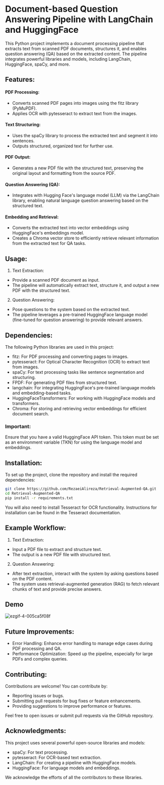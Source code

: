 # Document-based Question Answering Pipeline with LangChain and HuggingFace

This Python project implements a document processing pipeline that extracts text from scanned PDF documents, structures it, and enables question answering (QA) based on the extracted content. The pipeline integrates powerful libraries and models, including LangChain, HuggingFace, spaCy, and more.

## Features:

#### PDF Processing:

- Converts scanned PDF pages into images using the fitz library (PyMuPDF).
- Applies OCR with pytesseract to extract text from the images.

#### Text Structuring:

- Uses the spaCy library to process the extracted text and segment it into sentences.
- Outputs structured, organized text for further use.

#### PDF Output:

- Generates a new PDF file with the structured text, preserving the original layout and formatting from the source PDF.

#### Question Answering (QA):

- Integrates with Hugging Face's language model (LLM) via the LangChain library, enabling natural language question answering based on the structured text.

#### Embedding and Retrieval:

- Converts the extracted text into vector embeddings using HuggingFace's embeddings model.
- Creates a Chroma vector store to efficiently retrieve relevant information from the extracted text for QA tasks.

## Usage:
1. Text Extraction:
- Provide a scanned PDF document as input.
- The pipeline will automatically extract text, structure it, and output a new PDF with the structured text.
2. Question Answering:
- Pose questions to the system based on the extracted text.
- The pipeline leverages a pre-trained HuggingFace language model (fine-tuned for question answering) to provide relevant answers.

## Dependencies:

The following Python libraries are used in this project:

- fitz: For PDF processing and converting pages to images.
- pytesseract: For Optical Character Recognition (OCR) to extract text from images.
- spaCy: For text processing tasks like sentence segmentation and structuring.
- FPDF: For generating PDF files from structured text.
- langchain: For integrating HuggingFace's pre-trained language models and embedding-based tasks.
- HuggingFaceTransformers: For working with HuggingFace models and transformers.
- Chroma: For storing and retrieving vector embeddings for efficient document search.

### Important:

Ensure that you have a valid HuggingFace API token. This token must be set as an environment variable (TKN) for using the language model and embeddings.

## Installation:

To set up the project, clone the repository and install the required dependencies:

```bash
git clone https://github.com/RezaeiAlireza/Retrieval-Augmented-QA.git
cd Retrieval-Augmented-QA
pip install -r requirements.txt
```

You will also need to install Tesseract for OCR functionality. Instructions for installation can be found in the Tesseract documentation.

## Example Workflow:

1. Text Extraction:

- Input a PDF file to extract and structure text.
- The output is a new PDF file with structured text.

2. Question Answering:

- After text extraction, interact with the system by asking questions based on the PDF content.
- The system uses retrieval-augmented generation (RAG) to fetch relevant chunks of text and provide precise answers.

## Demo

![ezgif-4-005ca5f08f](https://github.com/user-attachments/assets/92b949b9-b4b2-4145-a30a-2cdca33e3056)

## Future Improvements:

- Error Handling: Enhance error handling to manage edge cases during PDF processing and QA.
- Performance Optimization: Speed up the pipeline, especially for large PDFs and complex queries.

## Contributing:

Contributions are welcome! You can contribute by:

- Reporting issues or bugs.
- Submitting pull requests for bug fixes or feature enhancements.
- Providing suggestions to improve performance or features.

Feel free to open issues or submit pull requests via the GitHub repository.

## Acknowledgments:

This project uses several powerful open-source libraries and models:

- spaCy: For text processing.
- pytesseract: For OCR-based text extraction.
- LangChain: For creating a pipeline with HuggingFace models.
- HuggingFace: For language models and embeddings.

We acknowledge the efforts of all the contributors to these libraries.

